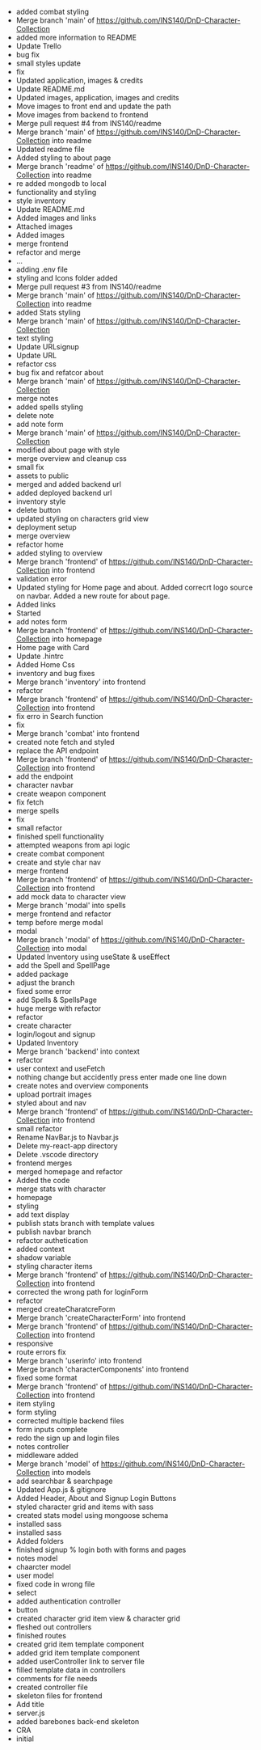 - added combat styling
- Merge branch 'main' of https://github.com/INS140/DnD-Character-Collection
- added more information to README
- Update Trello
- bug fix
- small styles update
- fix
- Updated application, images & credits
- Update README.md
- Updated images, application, images and credits
- Move images to front end and update the path
- Move images from backend to frontend
- Merge pull request #4 from INS140/readme
- Merge branch 'main' of https://github.com/INS140/DnD-Character-Collection into readme
- Updated readme file
- Added styling to about page
- Merge branch 'readme' of https://github.com/INS140/DnD-Character-Collection into readme
- re added mongodb to local
- functionality and styling
- style inventory
- Update README.md
- Added images and links
- Attached images
- Added images
- merge frontend
- refactor and merge
- ...
- adding .env file
- styling and Icons folder added
- Merge pull request #3 from INS140/readme
- Merge branch 'main' of https://github.com/INS140/DnD-Character-Collection into readme
- added Stats styling
- Merge branch 'main' of https://github.com/INS140/DnD-Character-Collection
- text styling
- Update URLsignup
- Update URL
- refactor css
- bug fix and refatcor about
- Merge branch 'main' of https://github.com/INS140/DnD-Character-Collection
- merge notes
- added spells styling
- delete note
- add note form
- Merge branch 'main' of https://github.com/INS140/DnD-Character-Collection
- modified about page with style
- merge overview and cleanup css
- small fix
- assets to public
- merged and added backend url
- added deployed backend url
- inventory style
- delete button
- updated styling on characters grid view
- deployment setup
- merge overview
- refactor home
- added styling to overview
- Merge branch 'frontend' of https://github.com/INS140/DnD-Character-Collection into frontend
- validation error
- Updated styling for Home page and about. Added correcrt logo source on navbar. Added a new route for about page.
- Added links
- Started
- add notes form
- Merge branch 'frontend' of https://github.com/INS140/DnD-Character-Collection into homepage
- Home page with Card
- Update .hintrc
- Added Home Css
- inventory and bug fixes
- Merge branch 'inventory' into frontend
- refactor
- Merge branch 'frontend' of https://github.com/INS140/DnD-Character-Collection into frontend
- fix erro in Search function
- fix
- Merge branch 'combat' into frontend
- created note fetch and styled
- replace the API endpoint
- Merge branch 'frontend' of https://github.com/INS140/DnD-Character-Collection into frontend
- add the endpoint
- character navbar
- create weapon component
- fix fetch
- merge spells
- fix
- small refactor
- finished spell functionality
- attempted weapons from api logic
- create combat component
- create and style char nav
- merge frontend
- Merge branch 'frontend' of https://github.com/INS140/DnD-Character-Collection into frontend
- add mock data to character view
- Merge branch 'modal' into spells
- merge frontend and refactor
- temp before merge modal
- modal
- Merge branch 'modal' of https://github.com/INS140/DnD-Character-Collection into modal
- Updated Inventory using useState & useEffect
- add the Spell and SpellPage
- added package
- adjust the branch
- fixed some error
- add Spells & SpellsPage
- huge merge with refactor
- refactor
- create character
- login/logout and signup
- Updated Inventory
- Merge branch 'backend' into context
- refactor
- user context and useFetch
- nothing change but accidently press enter made one line down
- create notes and overview components
- upload portrait images
- styled about and nav
- Merge branch 'frontend' of https://github.com/INS140/DnD-Character-Collection into frontend
- small refactor
- Rename NavBar.js to Navbar.js
- Delete my-react-app directory
- Delete .vscode directory
- frontend merges
- merged homepage and refactor
- Added the code
- merge stats with character
- homepage
- styling
- add text display
- publish stats branch with template values
- publish navbar branch
- refactor authetication
- added context
- shadow variable
- styling character items
- Merge branch 'frontend' of https://github.com/INS140/DnD-Character-Collection into frontend
- corrected the wrong path for loginForm
- refactor
- merged createCharatcreForm
- Merge branch 'createCharacterForm' into frontend
- Merge branch 'frontend' of https://github.com/INS140/DnD-Character-Collection into frontend
- responsive
- route errors fix
- Merge branch 'userinfo' into frontend
- Merge branch 'characterComponents' into frontend
- fixed some format
- Merge branch 'frontend' of https://github.com/INS140/DnD-Character-Collection into frontend
- item styling
- form styling
- corrected multiple backend files
- form inputs complete
- redo the sign up and login files
- notes controller
- middleware added
- Merge branch 'model' of https://github.com/INS140/DnD-Character-Collection into models
- add searchbar & searchpage
- Updated App.js & gitignore
- Added Header, About and Signup Login Buttons
- styled character grid and items with sass
- created stats model using mongoose schema
- installed sass
- installed sass
- Added folders
- finished signup % login both with forms and pages
- notes model
- chaarcter model
- user model
- fixed code in wrong file
- select
- added authentication controller
- button
- created character grid item view & character grid
- fleshed out controllers
- finished routes
- created grid item template component
- added grid item template component
- added userController link to server file
- filled template data in controllers
- comments for file needs
- created controller file
- skeleton files for frontend
- Add title
- server.js
- added barebones back-end skeleton
- CRA
- initial
